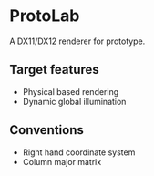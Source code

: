 # ProtoLab

A DX11/DX12 renderer for prototype.

## Target features

* Physical based rendering
* Dynamic global illumination

## Conventions

* Right hand coordinate system
* Column major matrix